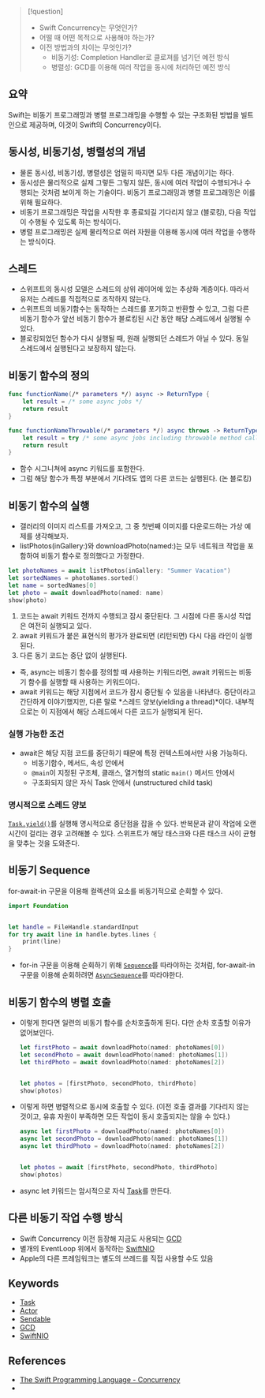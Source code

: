 >[!question]
>- Swift Concurrency는 무엇인가?
>- 어떨 때 어떤 목적으로 사용해야 하는가?
>- 이전 방법과의 차이는 무엇인가?
>    - 비동기성: Completion Handler로 클로져를 넘기던 예전 방식
>    - 병렬성: GCD를 이용해 여러 작업을 동시에 처리하던 예전 방식

## 요약
Swift는 비동기 프로그래밍과 병렬 프로그래밍을 수행할 수 있는 구조화된 방법을 빌트인으로 제공하며, 이것이 Swift의 Concurrency이다.

## 동시성, 비동기성, 병렬성의 개념

- 물론 동시성, 비동기성, 병렬성은 엄밀히 따지면 모두 다른 개념이기는 하다.
- 동시성은 물리적으로 실제 그렇든 그렇지 않든, 동시에 여러 작업이 수행되거나 수행되는 것처럼 보이게 하는 기술이다. 비동기 프로그래밍과 병렬 프로그래밍은 이를 위해 필요하다.
- 비동기 프로그래밍은 작업을 시작한 후 종료되길 기다리지 않고 (블로킹), 다음 작업이 수행될 수 있도록 하는 방식이다.
- 병렬 프로그래밍은 실제 물리적으로 여러 자원을 이용해 동시에 여러 작업을 수행하는 방식이다.

## 스레드

- 스위프트의 동시성 모델은 스레드의 상위 레이어에 있는 추상화 계층이다. 따라서 유저는 스레드를 직접적으로 조작하지 않는다.
- 스위프트의 비동기함수는 동작하는 스레드를 포기하고 반환할 수 있고, 그럼 다른 비동기 함수가 앞선 비동기 함수가 블로킹된 시간 동안 해당 스레드에서 실행될 수 있다.
- 블로킹되었던 함수가 다시 실행될 때, 원래 실행되던 스레드가 아닐 수 있다. 동일 스레드에서 실행된다고 보장하지 않는다.

## 비동기 함수의 정의

```swift
func functionName(/* parameters */) async -> ReturnType {
	let result = /* some async jobs */
	return result
}

func functionNameThrowable(/* parameters */) async throws -> ReturnType {
	let result = try /* some async jobs including throwable method calls */
	return result
}
```

- 함수 시그니쳐에 async 키워드를 포함한다.
- 그럼 해당 함수가 특정 부분에서 기다려도 앱의 다른 코드는 실행된다. (논 블로킹)

## 비동기 함수의 실행

- 갤러리의 이미지 리스트를 가져오고, 그 중 첫번째 이미지를 다운로드하는 가상 예제를 생각해보자.
- listPhotos(inGallery:)와 downloadPhoto(named:)는 모두 네트워크 작업을 포함하여 비동기 함수로 정의했다고 가정한다.

```swift
let photoNames = await listPhotos(inGallery: "Summer Vacation")
let sortedNames = photoNames.sorted()
let name = sortedNames[0]
let photo = await downloadPhoto(named: name)
show(photo)
```

1. 코드는 await 키워드 전까지 수행되고 잠시 중단된다. 그 시점에 다른 동시성 작업은 여전히 실행되고 있다.
2. await 키워드가 붙은 표현식의 평가가 완료되면 (리턴되면) 다시 다음 라인이 실행된다.
3. 다른 동기 코드는 중단 없이 실행된다.

- 즉, async는 비동기 함수를 정의할 때 사용하는 키워드라면, await 키워드는 비동기 함수를 실행할 때 사용하는 키워드이다.
- await 키워드는 해당 지점에서 코드가 잠시 중단될 수 있음을 나타낸다. 중단이라고 간단하게 이야기했지만, 다른 말로 *스레드 양보(yielding a thread)*이다. 내부적으로는 이 지점에서 해당 스레드에서 다른 코드가 실행되게 된다.

### 실행 가능한 조건

- await은 해당 지점 코드를 중단하기 때문에 특정 컨텍스트에서만 사용 가능하다.
	- 비동기함수, 메서드, 속성 안에서
	- `@main`이 지정된 구조체, 클래스, 열거형의 static `main()` 메서드 안에서
	- 구조화되지 않은 자식 Task 안에서 (unstructured child task)

### 명시적으로 스레드 양보

[`Task.yield()`](https://developer.apple.com/documentation/swift/task/3814840-yield)를 실행해 명시적으로 중단점을 잡을 수 있다. 반복문과 같이 작업에 오랜 시간이 걸리는 경우 고려해볼 수 있다. 스위프트가 해당 태스크와 다른 태스크 사이 균형을 맞추는 것을 도와준다.

## 비동기 Sequence

for-await-in 구문을 이용해 컬렉션의 요소를 비동기적으로 순회할 수 있다.

```swift
import Foundation


let handle = FileHandle.standardInput
for try await line in handle.bytes.lines {
    print(line)
}
```

- for-in 구문을 이용해 순회하기 위해 [`Sequence`](Docs/Sequence)를 따라야하는 것처럼, for-await-in 구문을 이용해 순회하려면 [`AsyncSequence`](Docs/AsyncSequece)를 따라야한다.

## 비동기 함수의 병렬 호출

- 이렇게 한다면 일련의 비동기 함수를 순차호출하게 된다. 다만 순차 호출할 이유가 없어보인다.
	```swift
	let firstPhoto = await downloadPhoto(named: photoNames[0])
	let secondPhoto = await downloadPhoto(named: photoNames[1])
	let thirdPhoto = await downloadPhoto(named: photoNames[2])
	
	
	let photos = [firstPhoto, secondPhoto, thirdPhoto]
	show(photos)
	```
- 이렇게 하면 병렬적으로 동시에 호출할 수 있다. (이전 호출 결과를 기다리지 않는 것이고, 유휴 자원이 부족하면 모든 작업이 동시 호출되지는 않을 수 있다.)
	```swift
	async let firstPhoto = downloadPhoto(named: photoNames[0])
	async let secondPhoto = downloadPhoto(named: photoNames[1])
	async let thirdPhoto = downloadPhoto(named: photoNames[2])
	
	
	let photos = await [firstPhoto, secondPhoto, thirdPhoto]
	show(photos)
    ```
- async let 키워드는 암시적으로 자식 [Task](Docs/Task)를 만든다.

## 다른 비동기 작업 수행 방식
- Swift Concurrency 이전 등장해 지금도 사용되는 [GCD](Docs/GCD)
- 별개의 EventLoop 위에서 동작하는 [SwiftNIO](Docs/SwiftNIO)
- Apple의 다른 프레임워크는 별도의 쓰레드를 직접 사용할 수도 있음

## Keywords
+ [Task](Docs/Task)
+ [Actor](Docs/Actor)
+ [Sendable](Docs/Sendable)
+ [GCD](Docs/GCD)
+ [SwiftNIO](Docs/SwiftNIO)

## References
- [The Swift Programming Language - Concurrency](https://docs.swift.org/swift-book/documentation/the-swift-programming-language/concurrency)
- 